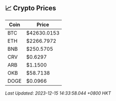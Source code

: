 ## 📈 Crypto Prices

| Coin | Price |
| ---- | ----- |
| BTC | $42630.0153 |
| ETH | $2266.7972 |
| BNB | $250.5705 |
| CRV | $0.6297 |
| ARB | $1.1500 |
| OKB | $58.7138 |
| DOGE | $0.0966 |

_Last Updated: 2023-12-15 14:33:58.044 +0800 HKT_